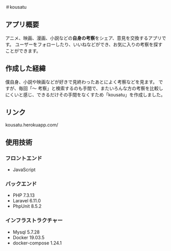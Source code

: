 ＃kousatu

## アプリ概要
アニメ、映画、漫画、小説などの**自身の考察**をシェア、意見を交換するアプリです。
ユーザーをフォローしたり、いいねなどができ、お気に入りの考察を探すことができます。

## 作成した経緯
僕自身、小説や映画などが好きで見終わったあとによく考察などを見ます。
ですが、毎回「〜 考察」と検索するのも手間で、またいろんな方の考察を比較しにくいと感じ、できるだけその手間をなくすため「kousatu」を作成しました。

## リンク
kousatu.herokuapp.com/

## 使用技術

### フロントエンド
- JavaScript

### バックエンド
- PHP 7.3.13
- Laravel 6.11.0
- PhpUnit 8.5.2

### インフラストラクチャー
- Mysql 5.7.28
- Docker 19.03.5
- docker-compose 1.24.1

